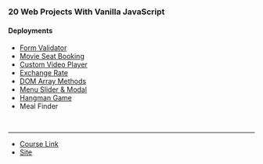 ### 20 Web Projects With Vanilla JavaScript

#### Deployments

- [Form Validator](https://koesnij.github.io/vanillajs-web-projects/FormValidator)
- [Movie Seat Booking](https://koesnij.github.io/vanillajs-web-projects/MovieSeatBooking)
- [Custom Video Player](https://koesnij.github.io/vanillajs-web-projects/CustomVideoPlayer)
- [Exchange Rate](https://koesnij.github.io/vanillajs-web-projects/ExchangeRate/)
- [DOM Array Methods](https://koesnij.github.io/vanillajs-web-projects/DOMArrayMethods/)
- [Menu Slider & Modal](https://koesnij.github.io/vanillajs-web-projects/MenuSliderAndModal/)
- [Hangman Game](https://koesnij.github.io/vanillajs-web-projects/Hangman/)
- Meal Finder

<br>

---

- [Course Link](https://www.udemy.com/course/web-projects-with-vanilla-javascript/)
- [Site](https://vanillawebprojects.com/)
